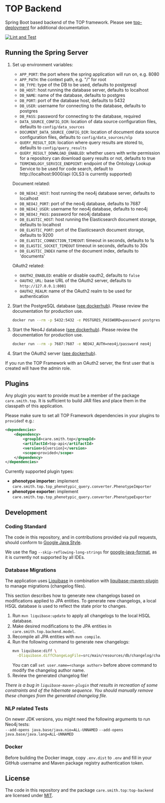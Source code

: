 # TOP Backend

Spring Boot based backend of the TOP framework. Please see [top-deployment](https://onto-med.github.io/top-deployment)
for additional documentation.

[![Lint and Test](https://github.com/Onto-Med/top-backend/actions/workflows/lint-and-test.yml/badge.svg)](https://github.com/Onto-Med/top-backend/actions/workflows/lint-and-test.yml)

## Running the Spring Server

1. Set up environment variables:
    * `APP_PORT`: the port where the spring application will run on, e.g. 8080
    * `APP_PATH`: the context path, e.g. "/" for root
    * `DB_TYPE`: type of the DB to be used, defaults to postgresql
    * `DB_HOST`: host running the database server, defaults to localhost
    * `DB_NAME`: name of the database, defaults to postgres
    * `DB_PORT`: port of the database host, defaults to 5432
    * `DB_USER`: username for connecting to the database, defaults to postgres
    * `DB_PASS`: password for connecting to the database, required
    * `DATA_SOURCE_CONFIG_DIR`: location of data source configuration files, defaults to `config/data_sources`
    * `DOCUMENT_DATA_SOURCE_CONFIG_DIR`: location of document data source configuration files, defaults to `config/data_sources/nlp`
    * `QUERY_RESULT_DIR`: location where query results are stored to, defaults to `config/query_results`
    * `QUERY_RESULT_DOWNLOAD_ENABLED`: whether users with write permission for a repository can download query results
      or not, defaults to true
    * `TERMINOLOGY_SERVICE_ENDPOINT`: endpoint of the Ontology Lookup Service to be used for code search, default
      to http://localhost:9000/api (OLS3 is currently supported)

   Document related:
    * `DB_NEO4J_HOST`: host running the neo4j database server, defaults to localhost
    * `DB_NEO4J_PORT`: port of the neo4j database, defaults to 7687
    * `DB_NEO4J_USER`: username for neo4j database, defaults to neo4j
    * `DB_NEO4J_PASS`: password for neo4j database
    * `DB_ELASTIC_HOST`: host running the Elasticsearch document storage, defaults to localhost
    * `DB_ELASTIC_PORT`: port of the Elasticsearch document storage, defaults to 9200
    * `DB_ELASTIC_CONNECTION_TIMEOUT`: timeout in seconds, defaults to 1s
    * `DB_ELASTIC_SOCKET_TIMEOUT` timeout in seconds, defaults to 30s
    * `DB_ELASTIC_INDEX` name of the document index, defaults to 'documents'

   OAuth2 related:
    * `OAUTH2_ENABLED`: enable or disable oauth2, defaults to `false`
    * `OAUTH2_URL`: base URL of the OAuth2 server, defaults to `http://127.0.0.1:8081`
    * `OAUTH2_REALM`: name of the OAuth2 realm to be used for authentication
2. Start the PostgreSQL database ([see dockerhub](https://hub.docker.com/_/postgres)). Please review the documentation
   for production use.
    ```sh
    docker run --rm -p 5432:5432 -e POSTGRES_PASSWORD=password postgres
    ```
3. Start the Neo4J database ([see dockerhub](https://hub.docker.com/_/neo4j)). Please review the documentation for
   production use.
    ```sh
    docker run --rm -p 7687:7687 -e NEO4J_AUTH=neo4j/password neo4j
    ```
4. Start the OAuth2 server ([see dockerhub](https://hub.docker.com/r/bitnami/keycloak)).

If you run the TOP Framework with an OAuth2 server, the first user that is created will have the admin role.

## Plugins

Any plugin you want to provide must be a member of the package `care.smith.top`.
It is sufficient to build JAR files and place them in the classpath of this application.

Please make sure to set all TOP Framework dependencies in your plugins to `provided`! e.g.:

```xml
<dependencies>
    <dependency>
        <groupId>care.smith.top</groupId>
        <artifactId>top-api</artifactId>
        <version>${version}</version>
        <scope>provided</scope>
    </dependency>
</dependencies>
```

Currently supported plugin types:

* **phenotype importer:** implement `care.smith.top.top_phenotypic_query.converter.PhenotypeImporter`
* **phenotype exporter:** implement `care.smith.top.top_phenotypic_query.converter.PhenotypeExporter`

## Development

### Coding Standard

The code in this repository, and in contributions provided via pull requests, should conform
to [Google Java Style](https://google.github.io/styleguide/javaguide.html).

We use the flag `--skip-reflowing-long-strings` for [google-java-format](https://github.com/google/google-java-format),
as it is currently not supported by all IDEs.

### Database Migrations

The application uses [Liquibase](https://www.liquibase.org) in combination with
[liquibase-maven-plugin](https://docs.liquibase.com/tools-integrations/maven/home.html) to manage migrations (changelog
files).

This section describes how to generate new changelogs based on modifications applied to JPA entities.
To generate new changelogs, a local HSQL database is used to reflect the state prior to changes.

1. Run `mvn liquibase:update` to apply all changelogs to the local HSQL database.
2. Make desired modifications to the JPA entities in `care.smith.top.backend.model`.
3. Recompile all JPA entities with `mvn compile`.
4. Run the following command to generate new changelogs:
   ```sh
   mvn liquibase:diff \
     -Dliquibase.diffChangeLogFile=src/main/resources/db/changelog/changesets/<timestamp>-<changelog name>.yaml
   ```
   You can call `set user.name=<change author>` before above command to modify the changelog author name.
5. Review the generated changelog file!

*There is a bug in `liquibase-maven-plugin` that results in recreation of some constraints and of the hibernate
sequence.
You should manually remove these changes from the generated changelog file.*

### NLP related Tests

On newer JDK versions, you might need the following arguments to run Neo4j tests:  
`--add-opens java.base/java.nio=ALL-UNNAMED`
`--add-opens java.base/java.lang=ALL-UNNAMED`

### Docker

Before building the Docker image, copy `.env.dist` to `.env` and fill in your GitHub username and Maven package registry authentication token.

## License

The code in this repository and the package `care.smith.top:top-backend` are licensed under [MIT](LICENSE).
